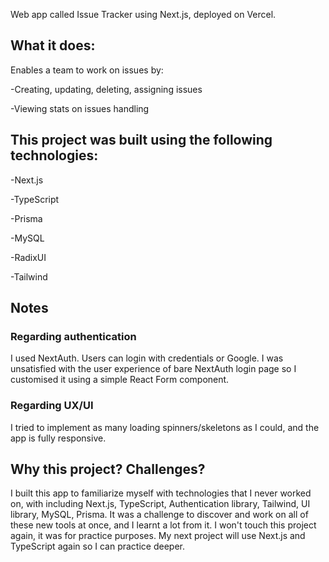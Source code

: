 Web app called Issue Tracker using Next.js, deployed on Vercel.

## What it does:
Enables a team to work on issues by:

-Creating, updating, deleting, assigning issues

-Viewing stats on issues handling

## This project was built using the following technologies:

-Next.js

-TypeScript

-Prisma

-MySQL

-RadixUI

-Tailwind

## Notes

### Regarding authentication

I used NextAuth. 
Users can login with credentials or Google.
I was unsatisfied with the user experience of bare NextAuth login page so I customised it using a simple React Form component.

### Regarding UX/UI

I tried to implement as many loading spinners/skeletons as I could, and the app is fully responsive.

## Why this project? Challenges?

I built this app to familiarize myself with technologies that I never worked on, with including Next.js, TypeScript, Authentication library, Tailwind, UI library, MySQL, Prisma.
It was a challenge to discover and work on all of these new tools at once, and I learnt a lot from it.
I won't touch this project again, it was for practice purposes.
My next project will use Next.js and TypeScript again so I can practice deeper.



